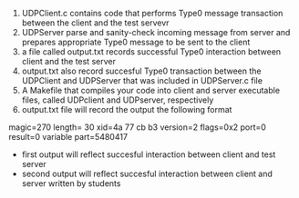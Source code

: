 1. UDPClient.c contains code that performs Type0 message transaction between the client and the test servevr
2. UDPServer parse and sanity-check incoming message from server and prepares appropriate Type0 message to be sent to the 
client
3. a file called output.txt records successful Type0 interaction between client and the test server
4. output.txt also record succesful Type0 transaction between the UDPClient and UDPServer that was included in UDPServer.c file
5. A Makefile that compiles your code into client and server executable files, called UDPclient
and UDPserver, respectively
6. output.txt file will record the output the following format

magic=270 
length= 30
xid=4a 77 cb b3
version=2
flags=0x2 
port=0 
result=0 
variable part=5480417

- first output will reflect succesful interaction between client and test server
- second output will reflect succesful interaction between client and server written by students
